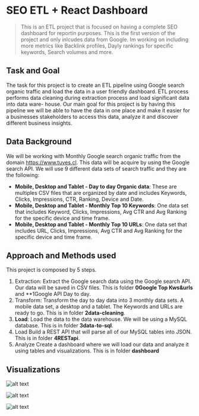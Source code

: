 # SEO ETL + React Dashboard

> This is an ETL project that is focused on having a complete SEO dashboard for reportin purposes. This is the first version of the project and only inlcudes data from Google. Im working on including more metrics like Backlink profiles, Dayly rankings for specific keywords, Search volumes and more.

## Task and Goal
The task for this project is to create an ETL pipeline using Google search organic traffic and load the data in a user friendly dashboard. ETL process performs data cleaning during extraction process and load significant data into data ware- house. Our main goal for this project is by having this pipeline we will be able to have the data in one place and make it easier for a businesses stakeholders to access this data, analyze it and discover different business insights.

## Data Background
We will be working with Monthly Google search organic traffic from the domain https://www.tuves.cl. This data will be acquire by using the Google search API. We will use 9 different data sets of search traffic and they are the following:

- **Mobile, Desktop and Tablet - Day to day Organic data**: These are multiples CSV files that are organized by date and includes Keywords, Clicks, Impressions, CTR, Ranking, Device and Date.
- **Mobile, Desktop and Tablet - Monthly Top 10 Keywords**: One data set that includes Keyword, Clicks, Impressions, Avg CTR and Avg Ranking for the specific device and time frame.
- **Mobile, Desktop and Tablet - Monthly Top 10 URLs**: One data set that includes URL, Clicks, Impressions, Avg CTR and Avg Ranking for the specific device and time frame.

## Approach and Methods used
This project is composed by 5 steps.
1. Extraction: Extract the Google search data using the Google search API. Our data will be saved in CSV files. This is folder **0Google Top Kws&urls** and **1Google API Day to day.
2. Transform: Transform the day to day data into 3 monthly data sets. A mobile data set, a desktop and a tablet. The Keywords and URLs are ready to go. This is in folder **2data-cleaning**. 
3. **Load**: Load the data to the data warehouse. We will be using a MySQL database. This is in folder **3data-to-sql**.
4. Load Build a REST API that will parse all of our MySQL tables into JSON. This is in folder **4RESTapi**.
5. Analyze Create a dashboard where we will load our data and analyze it using tables and visualizations. This is in folder **dashboard**

## Visualizations

![alt text](http://www.kburchardt.com/images/dash1.png)

![alt text](http://www.kburchardt.com/images/dash2.png)

![alt text](http://www.kburchardt.com/images/dash3.png)


